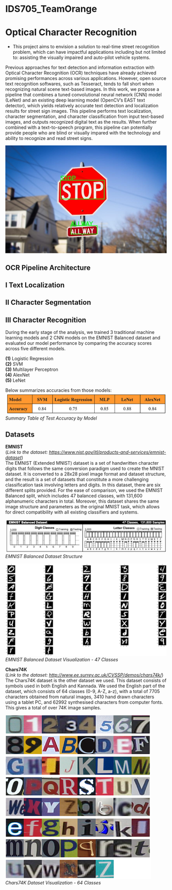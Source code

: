 # IDS705_TeamOrange
# Optical Character Recognition
- This project aims to envision a solution to real-time street recognition problem, which can have impactful applications including but not limited to: assisting the visually impaired and auto-pilot vehicle systems. 

Previous approaches for text detection and information extraction with Optical Character Recognition (OCR) techniques have already achieved promising performances across various applications. However, open source text recognition softwares, such as Tesseract, tends to fall short when recognizing natural scene text-based images. In this work, we propose a pipeline that combines a tuned convolutional neural network (CNN) model (LeNet) and an existing deep learning model (OpenCV’s EAST text detector), which yields relatively accurate text detection and localization results for street sign images. This pipeline performs text localization, character segmentation, and character classification from input text-based images, and outputs recognized digital text as the results. When further combined with a text-to-speech program, this pipeline can potentially provide people who are blind or visually impared with the technology and ability to recognize and read street signs. 

![](example.jpg)
## OCR Pipeline Architecture


## I Text Localization
## II Character Segmentation
## III Character Recognition
During the early stage of the analysis, we trained 3 traditional machine learning models and 2 CNN models on the EMNIST Balanced dataset and evaluated our model performance by comparing the accuracy scores across five different models. 

**(1)** Logistic Regression \
**(2)** SVM \
**(3)** Multilayer Perceptron \
**(4)** AlexNet \
**(5)** LeNet 

Below summarizes accuracies from those models: \
![](model_acc.png) \
*Summary Table of Test Accuracy by Model*

## Datasets

**EMNIST** \
(*Link to the dataset: https://www.nist.gov/itl/products-and-services/emnist-dataset*) \
The EMNIST (Extended MNIST) dataset is a set of handwritten character digits that follows the same conversion paradigm used to create the MNIST dataset. It is converted to a 28x28 pixel image format and dataset structure, and the result is a set of datasets that constitute a more challenging classification task involving letters and digits. In this dataset, there are six different splits provided. For the ease of comparison, we used the EMNIST Balanced split, which includes 47 balanced classes, with 131,600 alphanumeric characters in total. Moreover, this dataset shares the same image structure and parameters as the original MNIST task, which allows for direct compatibility with all existing classifiers and systems. 

![](emnist.png) \
*EMNIST Balanced Dataset Structure*

![](emnist2.png) \
*EMNIST Balanced Dataset Visualization - 47 Classes*

**Chars74K** \
(*Link to the dataset: http://www.ee.surrey.ac.uk/CVSSP/demos/chars74k/*) \
The Chars74K dataset is the other dataset we used. This dataset consists of symbols used in both English and Kannada. We used the English part of the dataset, which consists of 64 classes (0-9, A-Z, a-z), with a total of 7705 characters obtained from natural images, 3410 hand drawn characters using a tablet PC, and 62992 synthesised characters from computer fonts. This gives a total of over 74K image samples. 

![](chars74k.png) \
*Chars74K Dataset Visualization - 64 Classes*
